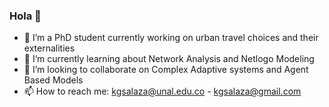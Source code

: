 ### Hola 👋

- 🔭 I’m a PhD student currently working on urban travel choices and their externalities
- 🌱 I’m currently learning about Network Analysis and Netlogo Modeling 
- 👯 I’m looking to collaborate on Complex Adaptive systems and Agent Based Models 
- 📫 How to reach me: kgsalaza@unal.edu.co - kgsalaza@gmail.com 



